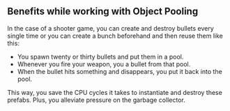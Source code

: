 ## Benefits while working with Object Pooling

In the case of a shooter game, you can create and destroy bullets every single time or you can create a bunch beforehand and then reuse them like this:

- You spawn twenty or thirty bullets and put them in a pool.
- Whenever you fire your weapon, you a bullet from that pool.
- When the bullet hits something and disappears, you put it back into the pool.

This way, you save the CPU cycles it takes to instantiate and destroy these prefabs. Plus, you alleviate pressure on the garbage collector.
